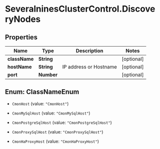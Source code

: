 # SeveralninesClusterControl.DiscoveryNodes

## Properties

Name | Type | Description | Notes
------------ | ------------- | ------------- | -------------
**className** | **String** |  | [optional] 
**hostName** | **String** | IP address or Hostname | [optional] 
**port** | **Number** |  | [optional] 



## Enum: ClassNameEnum


* `CmonHost` (value: `"CmonHost"`)

* `CmonMySqlHost` (value: `"CmonMySqlHost"`)

* `CmonPostgreSqlHost` (value: `"CmonPostgreSqlHost"`)

* `CmonProxySqlHost` (value: `"CmonProxySqlHost"`)

* `CmonHaProxyHost` (value: `"CmonHaProxyHost"`)




